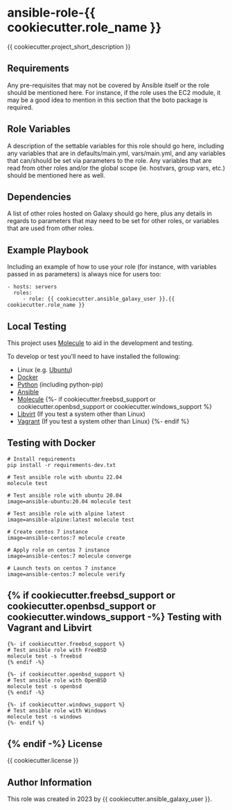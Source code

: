 ansible-role-{{ cookiecutter.role_name }}
=============

{{ cookiecutter.project_short_description }}

Requirements
------------

Any pre-requisites that may not be covered by Ansible itself or the role should be mentioned here. For instance, if the role uses the EC2 module, it may be a good idea to mention in this section that the boto package is required.

Role Variables
--------------

A description of the settable variables for this role should go here, including any variables that are in defaults/main.yml, vars/main.yml, and any variables that can/should be set via parameters to the role. Any variables that are read from other roles and/or the global scope (ie. hostvars, group vars, etc.) should be mentioned here as well.

Dependencies
------------

A list of other roles hosted on Galaxy should go here, plus any details in regards to parameters that may need to be set for other roles, or variables that are used from other roles.

Example Playbook
----------------

Including an example of how to use your role (for instance, with variables passed in as parameters) is always nice for users too:

    - hosts: servers
      roles:
         - role: {{ cookiecutter.ansible_galaxy_user }}.{{ cookiecutter.role_name }}

Local Testing
-------------

This project uses [Molecule](http://molecule.readthedocs.io/) to aid in the
development and testing.

To develop or test you'll need to have installed the following:

* Linux (e.g. [Ubuntu](http://www.ubuntu.com/))
* [Docker](https://www.docker.com/)
* [Python](https://www.python.org/) (including python-pip)
* [Ansible](https://www.ansible.com/)
* [Molecule](http://molecule.readthedocs.io/)
{%- if cookiecutter.freebsd_support or cookiecutter.openbsd_support or cookiecutter.windows_support %}
* [Libvirt](https://libvirt.org/) (If you test a system other than Linux)
* [Vagrant](https://www.vagrantup.com/downloads.html) (If you test a system other than Linux)
{%- endif %}

Testing with Docker
-------------------

```shell
# Install requirements
pip install -r requirements-dev.txt

# Test ansible role with ubuntu 22.04
molecule test

# Test ansible role with ubuntu 20.04
image=ansible-ubuntu:20.04 molecule test

# Test ansible role with alpine latest
image=ansible-alpine:latest molecule test

# Create centos 7 instance
image=ansible-centos:7 molecule create

# Apply role on centos 7 instance
image=ansible-centos:7 molecule converge

# Launch tests on centos 7 instance
image=ansible-centos:7 molecule verify
```

{% if cookiecutter.freebsd_support or cookiecutter.openbsd_support or cookiecutter.windows_support -%}
Testing with Vagrant and Libvirt
--------------------------------

```shell
{%- if cookiecutter.freebsd_support %}
# Test ansible role with FreeBSD
molecule test -s freebsd
{% endif -%}

{%- if cookiecutter.openbsd_support %}
# Test ansible role with OpenBSD
molecule test -s openbsd
{% endif -%}

{%- if cookiecutter.windows_support %}
# Test ansible role with Windows
molecule test -s windows
{%- endif %}
```

{% endif -%}
License
-------

{{ cookiecutter.license }}

Author Information
------------------

This role was created in 2023 by {{ cookiecutter.ansible_galaxy_user }}.
